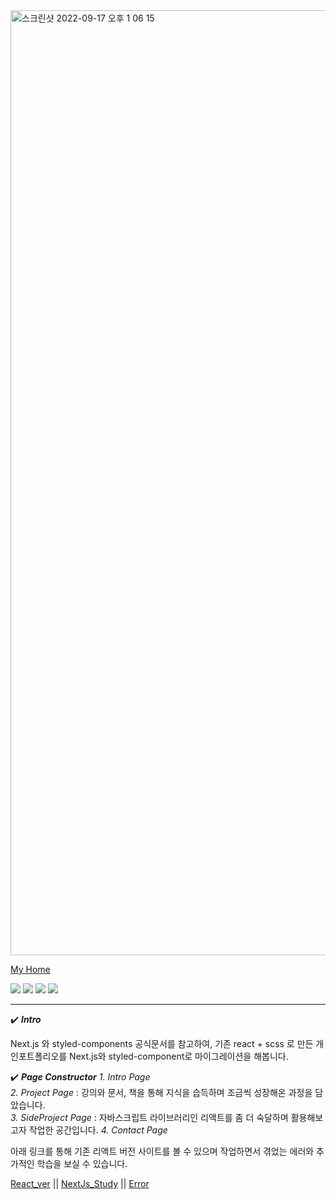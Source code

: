 
<img width="1512" alt="스크린샷 2022-09-17 오후 1 06 15" src="https://user-images.githubusercontent.com/69461545/190839860-8f74b3eb-df49-464b-aef0-ed61767ebc83.png">   

[My Home](https://lee625.vercel.app/ "Home")
<div>
<img src="https://img.shields.io/badge/Next.js-black?style=flat&logo=Next.js&logoColor=white">
<img src="https://img.shields.io/badge/Redux_Toolkit-764ABC?style=flat&logo=Redux&logoColor=white">
<img src="https://img.shields.io/badge/styledComponents
-DB7093?style=flat&logo=Sass&logoColor=white"/>   
<img src="https://img.shields.io/badge/firebase v8-white?style=flat&logo=firebase&logoColor=yellow"/>
</div>   

---

:heavy_check_mark: ***Intro***   

Next.js 와 styled-components 공식문서를 참고하여, 
기존 react + scss 로 만든 개인포트폴리오를 Next.js와 styled-component로 마이그레이션을 해봅니다.   

:heavy_check_mark: ***Page Constructor*** 
*1. Intro Page*   
*2. Project Page* : 강의와 문서, 책을 통해 지식을 습득하며 조금씩 성장해온 과정을 담았습니다.  
*3. SideProject Page* : 자바스크립트 라이브러리인 리액트를 좀 더 숙달하며 활용해보고자 작업한 공간입니다. 
*4. Contact Page*




아래 링크를 통해 기존 리액트 버전 사이트를 볼 수 있으며 작업하면서 겪었는 에러와 추가적인 학습을 보실 수 있습니다.  

[React_ver](https://sy-react-portfolio.netlify.app/portfolio "React_ver") || [NextJs_Study](https://wary-spy-d47.notion.site/Next-js-e0b5b78bb05546dc94d6062eeeb0d88f "Study") || [Error](https://wary-spy-d47.notion.site/Intro-portfolio-147db0e7dec144be9dba7c4aede39f29 "Error")

